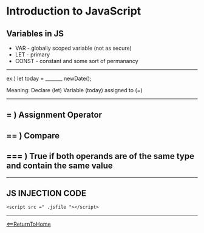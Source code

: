 # Introduction to JavaScript
## Variables in JS
* VAR - globally scoped variable (not as secure)
* LET - primary
* CONST - constant and some sort of permanancy
____

ex.) let today = _______ newDate();

Meaning: Declare (let) Variable (today) assigned to (=)

----

## = ) Assignment Operator

## == ) Compare

## === ) True if both operands are of the same type and contain the same value

___

## JS INJECTION CODE
`<script src =" .jsfile "></script>`

---

[<==ReturnToHome](README.md)